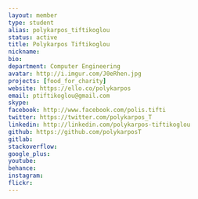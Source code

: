 ```yaml
---
layout: member
type: student
alias: polykarpos_tiftikoglou
status: active
title: Polykarpos Tiftikoglou
nickname:
bio:
department: Computer Engineering
avatar: http://i.imgur.com/J0eRhen.jpg
projects: [food_for_charity]
website: https://ello.co/polykarpos
email: ptiftikoglou@gmail.com
skype:
facebook: http://www.facebook.com/polis.tifti
twitter: https://twitter.com/polykarpos_T
linkedin: http://linkedin.com/polykarpos-tiftikoglou
github: https://github.com/polykarposT
gitlab:
stackoverflow:
google_plus:
youtube:
behance:
instagram:
flickr:
---
```

